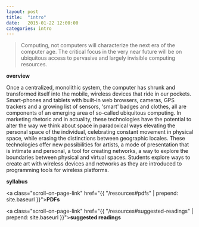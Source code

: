 ```yaml
---
layout: post
title:  "intro"
date:   2015-01-22 12:00:00
categories: intro
---
```

> Computing, not computers will characterize the next era of the computer age. The critical focus in the very near future will be on ubiquitous access to pervasive and largely invisible computing resources.

**overview**

Once a centralized, monolithic system, the computer has shrunk and transformed itself into the mobile, wireless devices that ride in our pockets. Smart-phones and tablets with built-in web browsers, cameras, GPS trackers and a growing list of sensors, 'smart' badges and clothes, all are components of an emerging area of so-called ubiquitous computing. In marketing rhetoric and in actuality, these technologies have the potential to alter the way we think about space in paradoxical ways elevating the personal space of the individual, celebrating constant movement in physical space, while erasing the distinctions between geographic locales. These technologies offer new possibilities for artists, a mode of presentation that is intimate and personal, a tool for creating networks, a way to explore the boundaries between physical and virtual spaces. Students explore ways to create art with wireless devices and networks as they are introduced to programming tools for wireless platforms.

**syllabus**

<a class="scroll-on-page-link" href="{{ "/resources#pdfs" | prepend: site.baseurl }}"><b>PDFs</b></a>

<a class="scroll-on-page-link" href="{{ "/resources#suggested-readings" | prepend: site.baseurl }}"><b>suggested readings</b></a>
